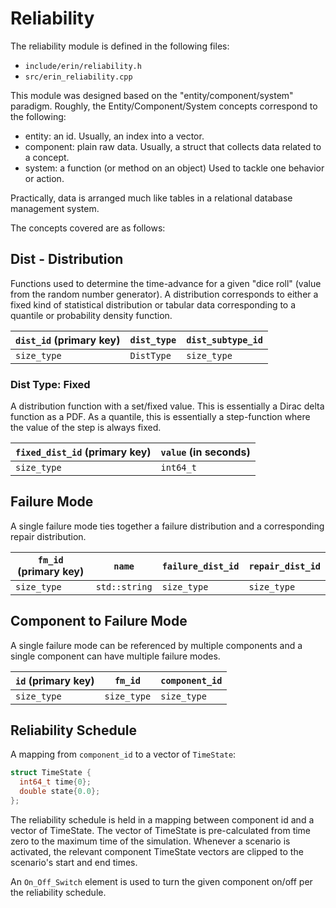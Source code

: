 # Reliability

The reliability module is defined in the following files:

- `include/erin/reliability.h`
- `src/erin_reliability.cpp`

This module was designed based on the "entity/component/system" paradigm.
Roughly, the Entity/Component/System concepts correspond to the following:

- entity: an id.
  Usually, an index into a vector.
- component: plain raw data.
  Usually, a struct that collects data related to a concept.
- system: a function (or method on an object)
  Used to tackle one behavior or action.

Practically, data is arranged much like tables in a relational database management system.

The concepts covered are as follows:

## Dist - Distribution

Functions used to determine the time-advance for a given "dice roll" (value from the random number generator).
A distribution corresponds to either a fixed kind of statistical distribution or tabular data corresponding to a quantile or probability density function.

| `dist_id` (primary key) | `dist_type` | `dist_subtype_id` |
| ----------------------- | ----------- | ----------------- |
| `size_type`             | `DistType`  | `size_type`       |


### Dist Type: Fixed

A distribution function with a set/fixed value.
This is essentially a Dirac delta function as a PDF.
As a quantile, this is essentially a step-function where the value of the step is always fixed.

| `fixed_dist_id` (primary key) | `value` (in seconds) |
| ----------------------------- | -------------------- |
| `size_type`                   | `int64_t`            |


## Failure Mode

A single failure mode ties together a failure distribution and a corresponding repair distribution.

| `fm_id` (primary key) | `name`        | `failure_dist_id` | `repair_dist_id` |
| --------------------- | ------------- | ----------------- | ---------------- |
| `size_type`           | `std::string` | `size_type`       | `size_type`      |


## Component to Failure Mode

A single failure mode can be referenced by multiple components and a single component can have multiple failure modes.

| `id` (primary key) | `fm_id`     | `component_id` |
| ------------------ | ----------- | -------------- |
| `size_type`        | `size_type` | `size_type`    |


## Reliability Schedule

A mapping from `component_id` to a vector of `TimeState`:

```C++
struct TimeState {
  int64_t time{0};
  double state{0.0};
};
```

The reliability schedule is held in a mapping between component id and a vector of TimeState.
The vector of TimeState is pre-calculated from time zero to the maximum time of the simulation.
Whenever a scenario is activated, the relevant component TimeState vectors are clipped to the scenario's start and end times.

An `On_Off_Switch` element is used to turn the given component on/off per the reliability schedule.
